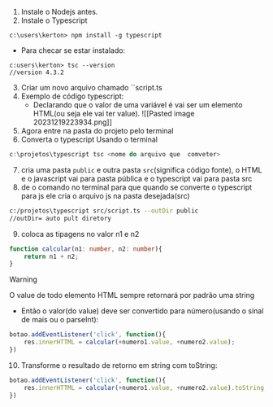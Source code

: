 1.  Instale o Nodejs antes.
2. Instale o Typescript
```shell
c:\users\kerton> npm install -g typescript
```
- Para checar se estar instalado:
```shell
c:users\kerton> tsc --version
//version 4.3.2
```
3. Criar um novo arquivo chamado ``script.ts
4. Exemplo de código typescript:
	- Declarando que o valor de uma variável é vai ser um elemento HTML(ou seja ele vai ter value).
![[Pasted image 20231219223934.png]]
5. Agora entre na pasta do projeto pelo terminal
6. Converta o typescript Usando o terminal
```typescript
c:\projetos\typescript tsc <nome do arquivo que  comveter>
```

7. cria uma pasta ``public`` e outra pasta ``src``(significa código fonte), o HTML e o javascript vai para pasta pública e o typescript vai para pasta src
8. de o comando no terminal para que quando se converte o typescript para js ele cria o arquivo js na pasta desejada(src)
```bash
c:/projetos\typescript src/script.ts --outDir public
//outDir= auto pult diretory
```

9. coloca as tipagens no valor n1 e n2
```typescript
function calcular(n1: number, n2: number){
	return n1 + n2;
}
```

>[!warning]
>O value de todo elemento HTML sempre retornará por padrão uma string

- Então o valor(do value) deve ser convertido para número(usando o sinal de mais ou o parseInt):
```typescript
botao.addEventListener('click', function(){
	res.innerHTTML = calcular(+numero1.value, +numero2.value);
})
```

10. Transforme o resultado de retorno em string com toString:

```typescript
botao.addEventListener('click', function(){
	res.innerHTTML = calcular(+numero1.value, +numero2.value).toString;
})
```